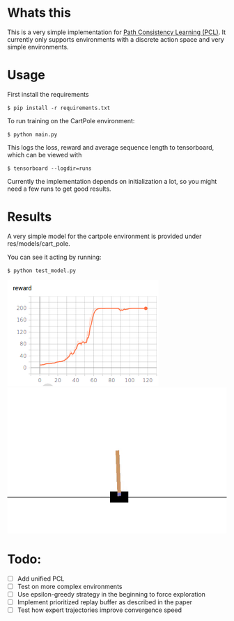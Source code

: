 # Whats this

This is a very simple implementation for [Path Consistency Learning (PCL)](https://arxiv.org/abs/1702.08892).
It currently only supports environments with a discrete action space
and very simple environments.

# Usage

First install the requirements
```
$ pip install -r requirements.txt
```

To run training on the CartPole environment:
```
$ python main.py
```
This logs the loss, reward and average sequence length to
tensorboard, which can be viewed with
```
$ tensorboard --logdir=runs
```

Currently the implementation depends on initialization a lot, so you
might need a few runs to get good results.

# Results

A very simple model for the cartpole environment is provided
under res/models/cart_pole.

You can see it acting by running:
```
$ python test_model.py
```
![Reward over time](./res/models/cart_pole/reward.png "Reward over time")
![Gym Cart Pole](./res/models/cart_pole/test.gif "Reward over time")

# Todo:

- [ ] Add unified PCL
- [ ] Test on more complex environments
- [ ] Use epsilon-greedy strategy in the beginning to force exploration
- [ ] Implement prioritized replay buffer as described in the paper
- [ ] Test how expert trajectories improve convergence speed